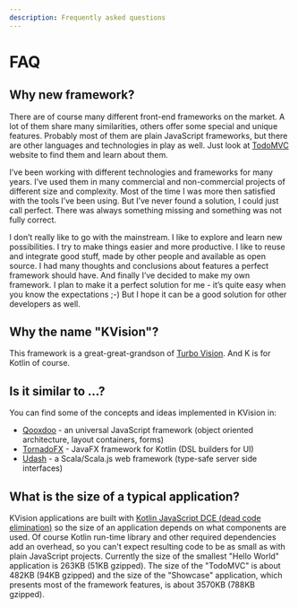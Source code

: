 ```yaml
---
description: Frequently asked questions
---
```


# FAQ

## Why new framework?

There are of course many different front-end frameworks on the market. A lot of them share many similarities, others offer some special and unique features. Probably most of them are plain JavaScript frameworks, but there are other languages and technologies in play as well. Just look at [TodoMVC](http://todomvc.com/) website to find them and learn about them.

I’ve been working with different technologies and frameworks for many years. I’ve used them in many commercial and non-commercial projects of different size and complexity. Most of the time I was more then satisfied with the tools I’ve been using. But I’ve never found a solution, I could just call perfect. There was always something missing and something was not fully correct.

I don’t really like to go with the mainstream. I like to explore and learn new possibilities. I try to make things easier and more productive. I like to reuse and integrate good stuff, made by other people and available as open source. I had many thoughts and conclusions about features a perfect framework should have. And finally I’ve decided to make my own framework. I plan to make it a perfect solution for me - it’s quite easy when you know the expectations ;-\) But I hope it can be a good solution for other developers as well.

## Why the name "KVision"?

This framework is a great-great-grandson of [Turbo Vision](https://en.wikipedia.org/wiki/Turbo_Vision). And K is for Kotlin of course.

## Is it similar to ...?

You can find some of the concepts and ideas implemented in KVision in:

* [Qooxdoo](https://www.qooxdoo.org/) - an universal JavaScript framework \(object oriented architecture, layout containers, forms\)
* [TornadoFX](https://tornadofx.io/) - JavaFX framework for Kotlin \(DSL builders for UI\)
* [Udash](https://udash.io/) - a Scala/Scala.js web framework \(type-safe server side interfaces\)

## What is the size of a typical application?

KVision applications are built with [Kotlin JavaScript DCE \(dead code elimination\)](https://kotlinlang.org/docs/reference/javascript-dce.html) so the size of an application depends on what components are used. Of course Kotlin run-time library and other required dependencies add an overhead, so you can't expect resulting code to be as small as with plain JavaScript projects. Currently the size of the smallest "Hello World" application is 263KB \(51KB gzipped\). The size of the "TodoMVC" is about 482KB \(94KB gzipped\) and the size of the "Showcase" application, which presents most of the framework features, is about 3570KB \(788KB gzipped\).




